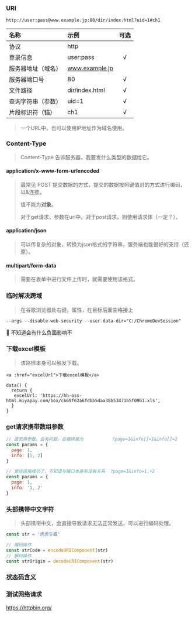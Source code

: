 ### URI

```
http://user:pass@www.example.jp:80/dir/index.html?uid=1#ch1
```

名称 | 示例 | 可选
:- | :- | :-:
协议 | http |
登录信息 | user:pass | √
服务器地址（域名） | www.example.jp |
服务器端口号 | 80 | √
文件路径 | dir/index.html | √
查询字符串（参数） | uid=1 | √
片段标识符（锚） | ch1 | √

> 一个URL中，也可以使用IP地址作为域名使用。



### Content-Type

> Content-Type 告诉服务器，我要发什么类型的数据给它。



#### **application/x-www-form-urlencoded** 

> 最常见 POST 提交数据的方式，提交的数据按照键值对的方式进行编码，以&连接。
>
> 值不能为**对象**。
>
> 对于get请求，参数在url中。对于post请求，则使用请求体（一定？）。



#### **application/json** 

> 可以传复杂的对象，转换为json格式的字符串，服务端也能很好的支持（还原）。



#### multipart/form-data

> 需要在表单中进行文件上传时，就需要使用该格式。



### 临时解决跨域

> 在谷歌浏览器处右键，属性，在目标后面空格接上

```
--args --disable-web-security --user-data-dir="C:/ChromeDevSession"
```

:octopus: 不知道会有什么负面影响不



### 下载excel模板

> 该路径本身可以触发下载。

```react
<a :href="excelUrl">下载excel模板</a>

data() {
  return {
   excelUrl: 'https://hh-oss-html.miyapay.com/box/cb69f62a6fdbb5daa38b53471b5f09b1.xls',
  }
}
```



### get请求携带数组参数

```javascript
// 直觉用参数，会有问题，会被拼接为           ?page=1&info[]=1&info[]=2
const params = {
  page: 1,
  info: [1, 2]
}

// 曾经调用成功了，不知道与接口本身有没有关系  ?page=1&info=1,+2
const params = {
  page: 1,
  info: '1, 2'
}
```



### 头部携带中文字符

> 头部携带中文，会直接导致请求无法正常发送，可以进行编码处理。

```javascript
const str = '虎虎生威'

// 编码操作
const strCode = encodeURIComponent(str)
// 解码操作
const strOrigin = decodeURIComponent(str)
```



### [状态码含义](https://www.koajs.com.cn/#response)



### 测试网络请求

https://httpbin.org/
